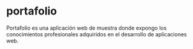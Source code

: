 # portafolio
Portafolio es una aplicación web de muestra donde expongo los conocimientos profesionales adquiridos en el desarrollo de aplicaciones web.
